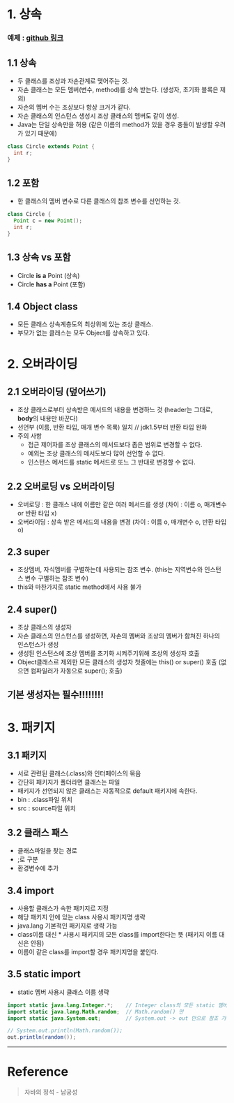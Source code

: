 # 1. 상속
### 예제 : [github 링크](https://github.com/JeongheonHa/Java-Archive/tree/main/Java/src)
## 1.1 상속
- 두 클래스를 조상과 자손관계로 맺어주는 것.
- 자손 클래스는 모든 멤버(변수, method)를 상속 받는다. (생성자, 초기화 블록은 제외)
- 자손의 멤버 수는 조상보다 항상 크거가 같다.
- 자손 클래스의 인스턴스 생성시 조상 클래스의 멤버도 같이 생성.
- Java는 단일 상속만을 허용 (같은 이름의 method가 있을 경우 충돌이 발생할 우려가 있기 때문에)
```java
class Circle extends Point {
  int r;
}
```
## 1.2 포함
- 한 클래스의 멤버 변수로 다른 클래스의 참조 변수를 선언하는 것.   
```java
class Circle {
  Point c = new Point();
  int r;
}
```
## 1.3 상속 vs 포함
- Circle **is a** Point (상속)
- Circle **has a** Point (포함)

## 1.4 Object class
- 모든 클래스 상속계층도의 최상위에 있는 조상 클래스.
- 부모가 없는 클래스는 모두 Object를 상속하고 있다.

# 2. 오버라이딩
## 2.1 오버라이딩 (덮어쓰기)
- 조상 클래스로부터 상속받은 메서드의 내용을 변경하느 것 (header는 그대로, **body**의 내용만 바꾼다)
- 선언부 (이름, 반환 타입, 매개 변수 목록) 일치 // jdk1.5부터 반환 타입 완화
- 주의 사항
  * 접근 제어자를 조상 클래스의 메서드보다 좁은 범위로 변경할 수 없다.
  * 예외는 조상 클래스의 메서도보다 많이 선언할 수 없다.
  * 인스턴스 메서드를 static 메서드로 또느 그 반대로 변경할 수 없다.

## 2.2 오버로딩 vs 오버라이딩
- 오버로딩 : 한 클래스 내에 이름만 같은 여러 메서드를 생성 (차이 : 이름 o, 매개변수 or 반환 타입 x)
- 오버라이딩 : 상속 받은 메서드의 내용을 변경 (차이 : 이름 o, 매개변수 o, 반환 타입 o)

## 2.3 super
- 조상멤버, 자식멤버를 구별하는데 사용되는 참조 변수. (this는 지역변수와 인스턴스 변수 구별하는 참조 변수)
- this와 마찬가지로 static method에서 사용 불가

## 2.4 super()
- 조상 클래스의 생성자
- 자손 클래스의 인스턴스를 생성하면, 자손의 멤버와 조상의 멤버가 함쳐진 하나의 인스턴스가 생성
- 생성된 인스턴스에 조상 멤버를 초기화 시켜주기위해 조상의 생성자 호출
- Object클래스르 제외한 모든 클래스의 생성자 첫줄에는 this() or super() 호출 (없으면 컴파일러가 자동으로 super(); 호출)   

**기본 생성자**는 필수!!!!!!!!
------------------   

# 3. 패키지
## 3.1 패키지
- 서로 관련된 클래스(.class)와 인터페이스의 묶음
- 간단히 패키지가 폴더라면 클래스는 파일
- 패키지가 선언되지 않은 클래스는 자동적으로 default 패키지에 속한다.
- bin : .class파일 위치
- src : source파일 위치

## 3.2 클래스 패스
- 클래스파일을 찾는 경로
- ;로 구분
- 환경변수에 추가

## 3.4 import
- 사용할 클래스가 속한 패키지르 지정
- 해당 패키지 안에 있는 class 사용시 패키지명 생략
- java.lang 기본적인 패키지로 생략 가능
- class이름 대신 * 사용시 패키지의 모든 class를 import한다는 뜻 (패키지 이름 대신은 안됨)
- 이름이 같은 class를 import할 경우 패키지명을 붙인다.

## 3.5 static import
- static 멤버 사용시 클래스 이름 생략
```java
import static java.lang.Integer.*;    // Integer class의 모든 static 멤버
import static java.lang.Math.random;  // Math.random() 만
import static java.System.out;        // System.out -> out 만으로 참조 가능

// System.out.println(Math.random());
out.println(random());
```




-------------
# Reference
>자바의 정석 - 남궁성




